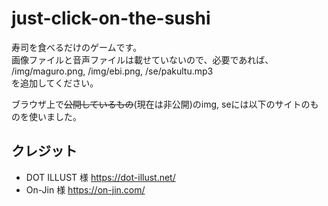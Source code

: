 # just-click-on-the-sushi
寿司を食べるだけのゲームです。<br>
画像ファイルと音声ファイルは載せていないので、必要であれば、<br>
/img/maguro.png, /img/ebi.png, /se/pakultu.mp3<br>
を追加してください。<br>

ブラウザ上で~~公開しているもの~~(現在は非公開)のimg, seには以下のサイトのものを使いました。<br>

## クレジット
- DOT ILLUST 様
https://dot-illust.net/
- On-Jin 様
https://on-jin.com/
